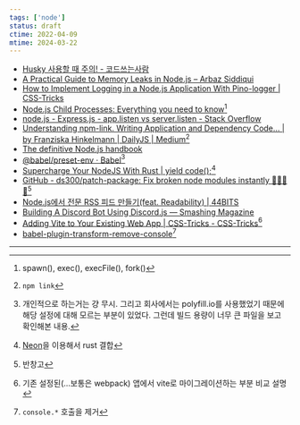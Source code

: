 ```yaml
---
tags: ['node']
status: draft
ctime: 2022-04-09
mtime: 2024-03-22
---
```


- [Husky 사용할 때 주의! - 코드쓰는사람](https://taegon.kim/archives/10276)
- [A Practical Guide to Memory Leaks in Node.js – Arbaz Siddiqui](https://www.arbazsiddiqui.me/a-practical-guide-to-memory-leaks-in-![image](https://user-images.githubusercontent.com/7017895/144729275-aceb1164-ff54-4936-8f93-60d163a02d63.png)js/)
- [How to Implement Logging in a Node.js Application With Pino-logger | CSS-Tricks](https://css-tricks.com/how-to-implement-logging-in-a-node-js-application-with-pino-logger/)
- [Node.js Child Processes: Everything you need to know](https://www.freecodecamp.org/news/node-js-child-processes-everything-you-need-to-know-e69498fe970a/)[^1]
- [node.js - Express.js - app.listen vs server.listen - Stack Overflow](https://stackoverflow.com/questions/17696801/express-js-app-listen-vs-server-listen)
- [Understanding npm-link. Writing Application and Dependency Code… | by Franziska Hinkelmann | DailyJS | Medium](https://medium.com/dailyjs/how-to-use-npm-link-7375b6219557)[^2]
- [The definitive Node.js handbook](https://www.freecodecamp.org/news/the-definitive-node-js-handbook-6912378afc6e/)
- [@babel/preset-env · Babel](https://babeljs.io/docs/en/babel-preset-env#usebuiltins)[^3]
- [Supercharge Your NodeJS With Rust | yield code();](https://yieldcode.blog/supercharge-nodejs-with-rust/)[^4]
- [GitHub - ds300/patch-package: Fix broken node modules instantly  🏃🏽‍♀️💨](https://github.com/ds300/patch-package)[^5]
- [Node.js에서 전문 RSS 피드 만들기(feat. Readability) | 44BITS](https://www.44bits.io/ko/post/generate-full-feed-by-using-mozilla-readability)
- [Building A Discord Bot Using Discord.js — Smashing Magazine](https://www.smashingmagazine.com/2021/02/building-discord-bot-discordjs/)
- [Adding Vite to Your Existing Web App | CSS-Tricks - CSS-Tricks](https://css-tricks.com/adding-vite-to-your-existing-web-app/)[^6]
- [babel-plugin-transform-remove-console](https://github.com/babel/minify/tree/master/packages/babel-plugin-transform-remove-console)[^7]

---

[^1]: spawn(), exec(), execFile(), fork()
[^2]: `npm link`
[^3]: 개인적으로 하는거는 걍 무시. 그리고 회사에서는 polyfill.io를 사용했었기 때문에 해당 설정에 대해 모르는 부분이 있었다. 그런데 빌드 용량이 너무 큰 파일을 보고 확인해본 내용.
[^4]: [Neon](https://neon-bindings.com/)을 이용해서 rust 결합
[^5]: 반창고
[^6]: 기존 설정된(...보통은 webpack) 앱에서 vite로 마이그레이션하는 부분 비교 설명
[^7]: `console.*` 호출을 제거